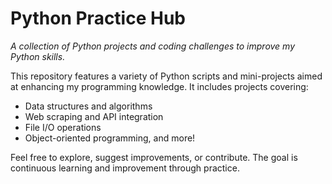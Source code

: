 # Python Practice Hub
*A collection of Python projects and coding challenges to improve my Python skills.*

This repository features a variety of Python scripts and mini-projects aimed at enhancing my programming knowledge. It includes projects covering:
- Data structures and algorithms
- Web scraping and API integration
- File I/O operations
- Object-oriented programming, and more!

Feel free to explore, suggest improvements, or contribute. The goal is continuous learning and improvement through practice.
